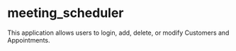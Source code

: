 # meeting_scheduler
This application allows users to login, add, delete, or modify Customers and Appointments.
